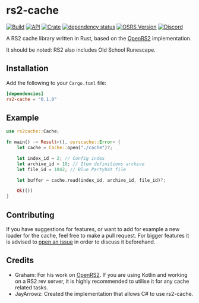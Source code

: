# rs2-cache

[![Build](https://github.com/osrs-rs/rs2-cache/workflows/build/badge.svg)](https://github.com/osrs-rs/rs2-cache)
[![API](https://docs.rs/rs2-cache/badge.svg)](https://docs.rs/rs2-cache)
[![Crate](https://img.shields.io/crates/v/rs2-cache)](https://crates.io/crates/rs2-cache)
[![dependency status](https://deps.rs/repo/github/osrs-rs/rs2-cache/status.svg)](https://deps.rs/repo/github/osrs-rs/rs2-cache)
[![OSRS Version](https://img.shields.io/badge/OSRS-208-blue)](https://img.shields.io/badge/OSRS-208-blue)
[![Discord](https://img.shields.io/discord/926860365873184768?color=5865F2)](https://discord.gg/CcTa7TZfSc)

A RS2 cache library written in Rust, based on the [OpenRS2](https://github.com/openrs2/openrs2) implementation.

It should be noted: RS2 also includes Old School Runescape.

## Installation

Add the following to your `Cargo.toml` file:

```toml
[dependencies]
rs2-cache = "0.1.0"
```

## Example

```rust
use rs2cache::Cache;

fn main() -> Result<(), osrscache::Error> {
    let cache = Cache::open("./cache")?;

    let index_id = 2; // Config index
    let archive_id = 10; // Item definitions archive
    let file_id = 1042; // Blue Partyhat file

    let buffer = cache.read(index_id, archive_id, file_id)?;

    Ok(())
}
```

## Contributing

If you have suggestions for features, or want to add for example a new loader for the cache, feel free to make a pull request. For bigger features it is advised to [open an issue](https://github.com/osrs-rs/rs2-cache/issues/new) in order to discuss it beforehand.

## Credits

- Graham: For his work on [OpenRS2](https://github.com/openrs2/openrs2). If you are using Kotlin and working on a RS2 rev server, it is highly recommended to utilise it for any cache related tasks.
- JayArrowz: Created the implementation that allows C# to use rs2-cache.